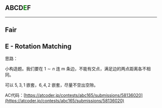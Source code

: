 ## ABCD<font color=green>E</font>F

---

## Fair

## E - Rotation Matching

思路：

小构造题。我们要在 $1\sim n$ 连 m 条边，不能有交点，满足边的两点距离各不相同。

可以 $5, 3, 1$ 嵌套，$6, 4, 2$ 嵌套，尽量不空出空隙。

AC代码：[https://atcoder.jp/contests/abc165/submissions/58136020](https://atcoder.jp/contests/abc165/submissions/58136020)